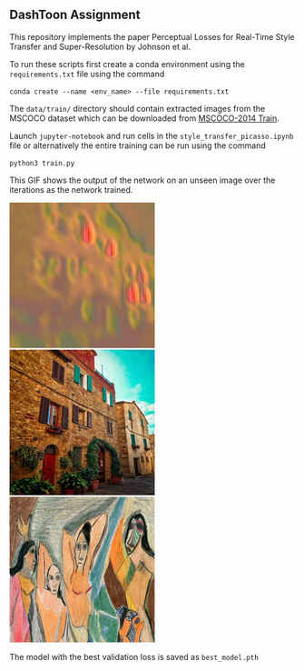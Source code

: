 ## DashToon Assignment

This repository implements the paper Perceptual Losses for Real-Time Style Transfer
and Super-Resolution by Johnson et al.

To run these scripts first create a conda environment using the `requirements.txt` file using the command 

```
conda create --name <env_name> --file requirements.txt
```

The `data/train/` directory should contain extracted images from the MSCOCO dataset which can be downloaded from [MSCOCO-2014 Train](http://images.cocodataset.org/zips/train2014.zip).

Launch `jupyter-notebook` and run cells in the `style_transfer_picasso.ipynb` file or alternatively the entire training can be run using the command

```
python3 train.py
```

This GIF shows the output of the network on an unseen image over the iterations as the network trained. 
<br>

![Train GIF](train.gif) ![Content Image](content.jpeg) <img src="style_image.jpeg" alt="Alt Text" width="256" height="256">


The model with the best validation loss is saved as `best_model.pth`

